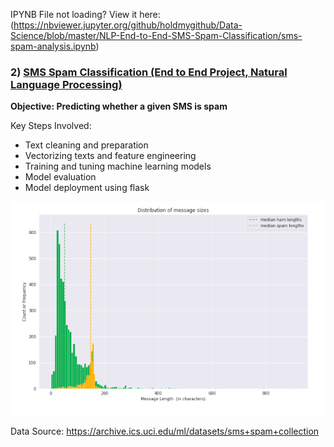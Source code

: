 IPYNB File not loading? View it here: (https://nbviewer.jupyter.org/github/holdmygithub/Data-Science/blob/master/NLP-End-to-End-SMS-Spam-Classification/sms-spam-analysis.ipynb)

### 2) [SMS Spam Classification (End to End Project, Natural Language Processing)](https://github.com/holdmygithub/Data-Science/tree/master/End-to-End-NLP-SMS-Spam-Classification)
**Objective: Predicting whether a given SMS is spam**

Key Steps Involved:

- Text cleaning and preparation
- Vectorizing texts and feature engineering
- Training and tuning machine learning models
- Model evaluation
- Model deployment using flask

<img src='Images/sms_distribution.png'>

Data Source: https://archive.ics.uci.edu/ml/datasets/sms+spam+collection
